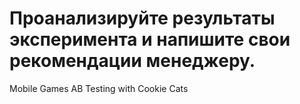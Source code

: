 # Проанализируйте результаты эксперимента и напишите свои рекомендации менеджеру.

Mobile Games AB Testing with Cookie Cats
